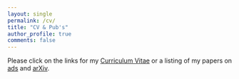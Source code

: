 ```yaml
---
layout: single
permalink: /cv/
title: "CV & Pub's"
author_profile: true
comments: false
---
```


Please click on the links for my [Curriculum Vitae](https://tibordome.github.io/resume/) or a listing of my papers 
on [ads](https://ui.adsabs.harvard.edu/search/q=author%3A(%22dome%2C%20t%22)&sort=date%20desc%2C%20bibcode%20desc&p_=0) 
and [arXiv](https://arxiv.org/find/all/1/all:+AND+tibor+dome/0/1/0/all/0/1).

